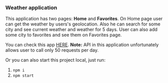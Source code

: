 ### Weather application
This application has two pages: **Home** and **Favorites**.
On Home page user can get the weather by users's geolocation. 
Also he can search for some city and see current weather and weather for 5 days.
User can also add some city to favorites and see them on Favorites page.

You can check this app [HERE](https://namidorama.github.io/Yuliia-Dovhal-08-12-2019/#/).
**Note:** API in this application unfortunately allows user to call only 50 requests per day.

Or you can also start this project local, just run:
1. `npm i`
2. `npm start`

